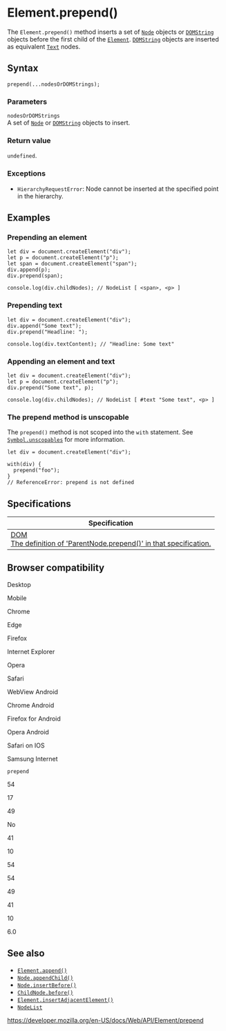 Element.prepend()
=================

The `Element.prepend()` method inserts a set of [`Node`](../node) objects or [`DOMString`](../domstring) objects before the first child of the [`Element`](../element). [`DOMString`](../domstring) objects are inserted as equivalent [`Text`](../text) nodes.

Syntax
------

    prepend(...nodesOrDOMStrings);

### Parameters

`nodesOrDOMStrings`  
A set of [`Node`](../node) or [`DOMString`](../domstring) objects to insert.

### Return value

`undefined`.

### Exceptions

-   <span class="page-not-created">`HierarchyRequestError`</span>: Node cannot be inserted at the specified point in the hierarchy.

Examples
--------

### Prepending an element

    let div = document.createElement("div");
    let p = document.createElement("p");
    let span = document.createElement("span");
    div.append(p);
    div.prepend(span);

    console.log(div.childNodes); // NodeList [ <span>, <p> ]

### Prepending text

    let div = document.createElement("div");
    div.append("Some text");
    div.prepend("Headline: ");

    console.log(div.textContent); // "Headline: Some text"

### Appending an element and text

    let div = document.createElement("div");
    let p = document.createElement("p");
    div.prepend("Some text", p);

    console.log(div.childNodes); // NodeList [ #text "Some text", <p> ]

### The prepend method is unscopable

The `prepend()` method is not scoped into the `with` statement. See [`Symbol.unscopables`](https://developer.mozilla.org/en-US/docs/Web/JavaScript/Reference/Global_Objects/Symbol/unscopables) for more information.

    let div = document.createElement("div");

    with(div) {
      prepend("foo");
    }
    // ReferenceError: prepend is not defined 

Specifications
--------------

<table><thead><tr class="header"><th>Specification</th></tr></thead><tbody><tr class="odd"><td><a href="https://dom.spec.whatwg.org/#dom-parentnode-prepend">DOM<br />
<span class="small">The definition of 'ParentNode.prepend()' in that specification.</span></a></td></tr></tbody></table>

Browser compatibility
---------------------

Desktop

Mobile

Chrome

Edge

Firefox

Internet Explorer

Opera

Safari

WebView Android

Chrome Android

Firefox for Android

Opera Android

Safari on IOS

Samsung Internet

`prepend`

54

17

49

No

41

10

54

54

49

41

10

6.0

See also
--------

-   [`Element.append()`](append)
-   [`Node.appendChild()`](../node/appendchild)
-   [`Node.insertBefore()`](../node/insertbefore)
-   [`ChildNode.before()`](../childnode/before)
-   [`Element.insertAdjacentElement()`](insertadjacentelement)
-   [`NodeList`](../nodelist)

<a href="https://developer.mozilla.org/en-US/docs/Web/API/Element/prepend" class="_attribution-link">https://developer.mozilla.org/en-US/docs/Web/API/Element/prepend</a>
